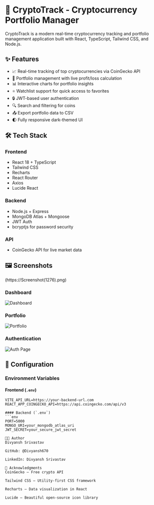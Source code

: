 # 🚀 CryptoTrack - Cryptocurrency Portfolio Manager

CryptoTrack is a modern real-time cryptocurrency tracking and portfolio management application built with React, TypeScript, Tailwind CSS, and Node.js.

## ✨ Features

- 📈 Real-time tracking of top cryptocurrencies via CoinGecko API  
- 💼 Portfolio management with live profit/loss calculation  
- 📊 Interactive charts for portfolio insights  
- ⭐ Watchlist support for quick access to favorites  
- 🔒 JWT-based user authentication  
- 🔍 Search and filtering for coins  
- 📤 Export portfolio data to CSV  
- 🌓 Fully responsive dark-themed UI  

## 🛠 Tech Stack

### Frontend
- React 18 + TypeScript  
- Tailwind CSS  
- Recharts  
- React Router  
- Axios  
- Lucide React  

### Backend
- Node.js + Express  
- MongoDB Atlas + Mongoose  
- JWT Auth  
- bcryptjs for password security  

### API
- CoinGecko API for live market data  

## 🖼 Screenshots


(https://Screenshot(1276).png)

### Dashboard
![Dashboard](https://your-image-host.com/dashboard.png)

### Portfolio
![Portfolio](https://your-image-host.com/portfolio.png)

### Authentication
![Auth Page](https://your-image-host.com/auth.png)

## 🔧 Configuration

### Environment Variables

#### Frontend (`.env`)
```env
VITE_API_URL=https://your-backend-url.com
REACT_APP_COINGECKO_API=https://api.coingecko.com/api/v3

#### Backend (`.env`)
```env
PORT=5000
MONGO_URI=your_mongodb_atlas_uri
JWT_SECRET=your_secure_jwt_secret

👨‍💻 Author
Divyansh Srivastav

GitHub: @Divyansh670

LinkedIn: Divyansh Srivastav

🙏 Acknowledgments
CoinGecko — Free crypto API

Tailwind CSS — Utility-first CSS framework

Recharts — Data visualization in React

Lucide — Beautiful open-source icon library